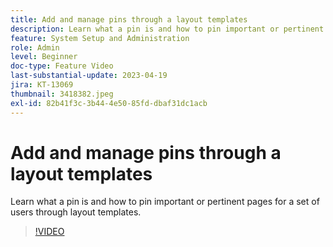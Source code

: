```yaml
---
title: Add and manage pins through a layout templates
description: Learn what a pin is and how to pin important or pertinent pages for a set of users through layout templates.
feature: System Setup and Administration
role: Admin
level: Beginner
doc-type: Feature Video
last-substantial-update: 2023-04-19
jira: KT-13069
thumbnail: 3418382.jpeg
exl-id: 82b41f3c-3b44-4e50-85fd-dbaf31dc1acb
---
```

# Add and manage pins through a layout templates

Learn what a pin is and how to pin important or pertinent pages for a set of users through layout templates.

>[!VIDEO](https://video.tv.adobe.com/v/3418382/?quality=12&learn=on&enablevpops)
